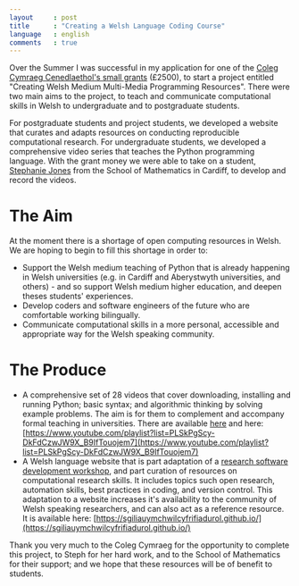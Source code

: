 ```yaml
---
layout     : post
title      : "Creating a Welsh Language Coding Course"
language   : english
comments   : true
---
```


Over the Summer I was successful in my application for one of the
[Coleg Cymraeg Cenedlaethol's small grants](http://www.colegcymraeg.ac.uk/en/thecoleg/projects/smallgrants/) (£2500), to start a project entitled
"Creating Welsh Medium Multi-Media Programming Resources".
There were two main aims to the project, to teach and communicate computational
skills in Welsh to undergraduate and to postgraduate students.

For postgraduate students and project students, we developed a website that
curates and adapts resources on conducting reproducible computational research.
For undergraduate students, we developed a comprehensive video series that
teaches the Python programming language.
With the grant money we were able to take on a student,
[Stephanie Jones](https://twitter.com/stephangharad) from the School of
Mathematics in Cardiff, to develop and record the videos.


# The Aim

At the moment there is a shortage of open computing resources in Welsh.
We are hoping to begin to fill this shortage in order to:

 + Support the Welsh medium teaching of Python that is already happening in
 Welsh universities (e.g. in Cardiff and Aberystwyth universities, and others) -
 and so support Welsh medium higher education, and deepen theses students'
 experiences.
 + Develop coders and software engineers of the future who are comfortable
 working bilingually.
 + Communicate computational skills in a more personal, accessible and
 appropriate way for the Welsh speaking community.


# The Produce

 + A comprehensive set of 28 videos that cover downloading, installing and
 running Python; basic syntax; and algorithmic thinking by solving example
 problems. The aim is for them to complement and accompany formal teaching in
 universities. There are available [here](/teaching/tiwtorialau-python) and
 here: [https://www.youtube.com/playlist?list=PLSkPgScy-DkFdCzwJW9X_B9IfTouojem7](https://www.youtube.com/playlist?list=PLSkPgScy-DkFdCzwJW9X_B9IfTouojem7)
 + A Welsh language website that is part adaptation of a
 [research software development workshop](https://vknight.org/rsd/), and part
 curation of resources on computational research skills. It includes topics such
 open research, automation skills, best practices in coding, and version
 control. This adaptation to a website increases it's availability to the
 community of Welsh speaking researchers, and can also act as a reference
 resource. It is available here: [https://sgiliauymchwilcyfrifiadurol.github.io/](https://sgiliauymchwilcyfrifiadurol.github.io/)

Thank you very much to the Coleg Cymraeg for the opportunity to complete this
project, to Steph for her hard work, and to the School of Mathematics for their
support; and we hope that these resources will be of benefit to students.
